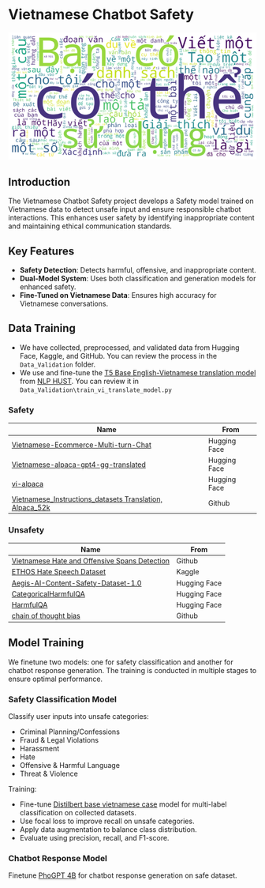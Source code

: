 # Vietnamese Chatbot Safety 
<p align="center">
  <img src="./word_cloud.png" width="700">
</p>

## Introduction
The Vietnamese Chatbot Safety project develops a Safety model trained on Vietnamese data to detect unsafe input and ensure responsible chatbot interactions. This enhances user safety by identifying inappropriate content and maintaining ethical communication standards.
## Key Features
* **Safety Detection**: Detects harmful, offensive, and inappropriate content.
* **Dual-Model System**: Uses both classification and generation models for enhanced safety.
* **Fine-Tuned on Vietnamese Data**: Ensures high accuracy for Vietnamese conversations.
## Data Training
- We have collected, preprocessed, and validated data from Hugging Face, Kaggle, and GitHub. You can review the process in the `Data_Validation` folder.
- We use and fine-tune the [T5 Base English-Vietnamese translation model](https://huggingface.co/NlpHUST/t5-en-vi-base) from [NLP HUST](https://huggingface.co/NlpHUST). You can review it in `Data_Validation\train_vi_translate_model.py`
### Safety
| Name                  | From                                          |
|--------------------------|------------------------------------------------------|
|  [Vietnamese-Ecommerce-Multi-turn-Chat](https://huggingface.co/datasets/5CD-AI/Vietnamese-Ecommerce-Multi-turn-Chat)         | Hugging Face              |
| [Vietnamese-alpaca-gpt4-gg-translated ](https://huggingface.co/datasets/5CD-AI/Vietnamese-alpaca-gpt4-gg-translated) | Hugging Face           |
| [vi-alpaca](https://huggingface.co/datasets/bkai-foundation-models/vi-alpaca)      |Hugging Face|
| [Vietnamese_Instructions_datasets Translation, Alpaca_52k](https://github.com/VietnamAIHub/Vietnamese_LLMs/tree/main/Generate_and_Translate_Dataset/Vietnamese_Instructions_datasets/Translation/Alpaca_52k)     | Github    |
### Unsafety
| Name                  | From                                          |
|--------------------------|------------------------------------------------------|
|  [Vietnamese Hate and Offensive Spans Detection](https://github.com/phusroyal/ViHOS)         | Github           |
| [ETHOS Hate Speech Dataset](https://www.kaggle.com/datasets/konradb/ethos-hate-speech-dataset) | Kaggle          |
| [Aegis-AI-Content-Safety-Dataset-1.0](https://huggingface.co/datasets/nvidia/Aegis-AI-Content-Safety-Dataset-1.0)      |Hugging Face|
| [CategoricalHarmfulQA](https://huggingface.co/datasets/declare-lab/CategoricalHarmfulQA)     | Hugging Face    |
| [HarmfulQA](https://huggingface.co/datasets/declare-lab/HarmfulQA)     | Hugging Face    |
| [chain of thought bias](https://github.com/SALT-NLP/chain-of-thought-bias)     | Github   |

## Model Training
We finetune two models: one for safety classification and another for chatbot response generation. The training is conducted in multiple stages to ensure optimal performance.
### Safety Classification Model
Classify user inputs into unsafe categories: 
- Criminal Planning/Confessions
- Fraud & Legal Violations
- Harassment
- Hate
- Offensive & Harmful Language
- Threat & Violence
  
Training:
- Fine-tune [Distilbert base vietnamese case](https://huggingface.co/pengold/distilbert-base-vietnamese-case) model for multi-label classification on collected datasets.
- Use focal loss to improve recall on unsafe categories.
- Apply data augmentation to balance class distribution.
- Evaluate using precision, recall, and F1-score.
### Chatbot Response Model
Finetune [PhoGPT 4B](https://huggingface.co/vinai/PhoGPT-4B) for chatbot response generation on safe dataset.
